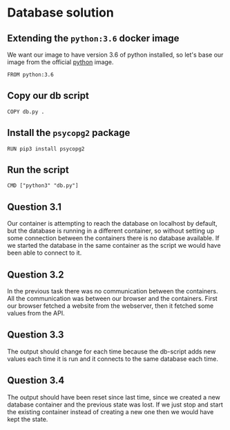 # Database solution

## Extending the `python:3.6` docker image
We want our image to have version 3.6 of python installed, so let's base our image from the official [python](https://hub.docker.com/_/python) image.
```
FROM python:3.6
```

## Copy our db script
```
COPY db.py .
```

## Install the `psycopg2` package
```
RUN pip3 install psycopg2
```

## Run the script
```
CMD ["python3" "db.py"]
```

## Question 3.1
Our container is attempting to reach the database on localhost by default, but the database is running in a different container, so without setting up some connection between the containers there is no database available. If we started the database in the same container as the script we would have been able to connect to it.

## Question 3.2
In the previous task there was no communication between the containers. All the communication was between our browser and the containers. First our browser fetched a website from the webserver, then it fetched some values from the API.

## Question 3.3
The output should change for each time because the db-script adds new values each time it is run and it connects to the same database each time.

## Question 3.4
The output should have been reset since last time, since we created a new database container and the previous state was lost. If we just stop and start the existing container instead of creating a new one then we would have kept the state.
